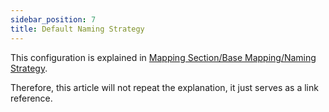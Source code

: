 ```yaml
---
sidebar_position: 7
title: Default Naming Strategy
---
```


This configuration is explained in [Mapping Section/Base Mapping/Naming Strategy](../mapping/base/naming-strategy#override-the-strategy).

Therefore, this article will not repeat the explanation, it just serves as a link reference.